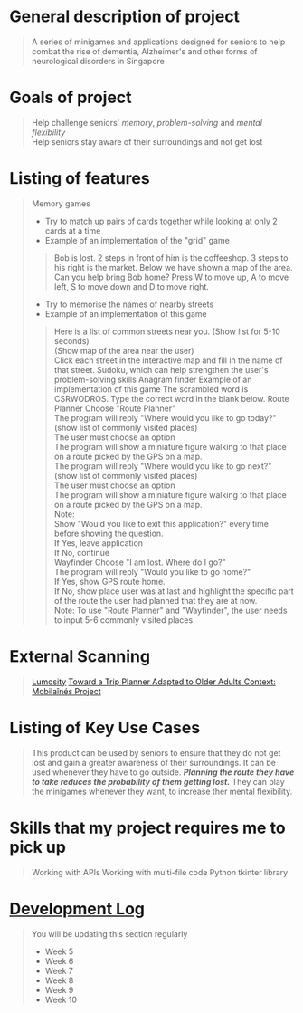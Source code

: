 # General description of project
> A series of minigames and applications designed for seniors to help combat the rise of dementia, Alzheimer's and other forms of neurological disorders in Singapore

# Goals of project
> Help challenge seniors' *memory*, *problem-solving* and *mental flexibility*  
> Help seniors stay aware of their surroundings and not get lost

# Listing of features
> Memory games  
> + Try to match up pairs of cards together while looking at only 2 cards at a time
> + Example of an implementation of the "grid" game
>> Bob is lost. 2 steps in front of him is the coffeeshop. 3 steps to his right is the market. Below we have shown a map of the area. Can you help bring Bob home? Press W to move up, A to move left, S to move down and D to move right.
> + Try to memorise the names of nearby streets
> + Example of an implementation of this game
>> Here is a list of common streets near you. (Show list for 5-10 seconds)  
>> (Show map of the area near the user)  
>> Click each street in the interactive map and fill in the name of that street.
> Sudoku, which can help strengthen the user's problem-solving skills
> Anagram finder
> Example of an implementation of this game
>> The scrambled word is CSRWODROS. Type the correct word in the blank below.
> Route Planner
>> Choose "Route Planner"  
>> The program will reply "Where would you like to go today?" (show list of commonly visited places)  
>> The user must choose an option  
>> The program will show a miniature figure walking to that place on a route picked by the GPS on a map.  
>> The program will reply "Where would you like to go next?" (show list of commonly visited places)  
>> The user must choose an option  
>> The program will show a miniature figure walking to that place on a route picked by the GPS on a map.  
>> Note:  
>> Show "Would you like to exit this application?" every time before showing the question.  
>> If Yes, leave application  
>> If No, continue  
> Wayfinder
>> Choose "I am lost. Where do I go?"  
>> The program will reply "Would you like to go home?"  
>> If Yes, show GPS route home.  
>> If No, show place user was at last and highlight the specific part of the route the user had planned that they are at now.  
> Note: To use "Route Planner" and "Wayfinder", the user needs to input 5-6 commonly visited places  

# External Scanning
> [Lumosity](https://www.lumosity.com/en/)
> [Toward a Trip Planner Adapted to Older Adults Context: Mobilaînés Project](https://link.springer.com/chapter/10.1007/978-3-031-09593-1_8#Sec15)

# Listing of Key Use Cases
> This product can be used by seniors to ensure that they do not get lost and gain a greater awareness of their surroundings.
> It can be used whenever they have to go outside. ***Planning the route they have to take reduces the probability of them getting lost.*** They can play the minigames whenever they want, to increase ther mental flexibility.

# Skills that my project requires me to pick up
> Working with APIs
> Working with multi-file code
> Python tkinter library

# [Development Log](/devlog.md)
> You will be updating this section regularly
> - Week 5
> - Week 6
> - Week 7
> - Week 8
> - Week 9
> - Week 10
